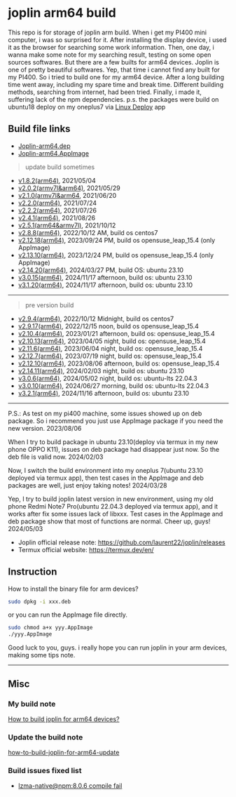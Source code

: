 # joplin arm64 build
This repo is for storage of joplin arm build.
When i get my PI400 mini computer, i was so surprised for it. After installing the display device, i used it as the browser for searching some work information.
Then, one day, i wanna make some note for my searching result, testing on some open sources softwares. But there are a few builts for arm64 devices.
Joplin is one of pretty beautiful softwares. Yep, that time i cannot find any built for my PI400. So i tried to build one for my arm64 device.
After a long building time went away, including my spare time and break time. Different building methods, searching from internet, had been tried. Finally, i made it, suffering lack of the npm dependencies. p.s. the packages were build on ubuntu18 deploy on my oneplus7 via [Linux Deploy](https://github.com/meefik/linuxdeploy) app
## Build file links
+ [Joplin-arm64.dep](https://cumteducn-my.sharepoint.com/:u:/g/personal/liguinan_cumt_edu_cn/ETOpehbT4mVImciGQwBHmuABS2ENoB-XxHEXFckfMiN8Lw?e=elWzxW)
+ [Joplin-arm64.AppImage](https://cumteducn-my.sharepoint.com/:u:/g/personal/liguinan_cumt_edu_cn/EfGOAO6y6KdLoDilM1upJRkBfAxjFR9lorGF5pB7iFLiCQ?e=Odtpxv)

> update build sometimes
+ [v1.8.2(arm64)](https://cumteducn-my.sharepoint.com/:f:/g/personal/liguinan_cumt_edu_cn/EnddWEWykR9Mhv4Yb2Q3Ch4BWNXSBOvw5vQzbBS8Gdl1_Q?e=2ds6N), 2021/05/04
+ [v2.0.2(armv7l&arm64)](https://cumteducn-my.sharepoint.com/:f:/g/personal/liguinan_cumt_edu_cn/EhdQEzHjFcZLnUdzayr1p08BM1eF2kR-syYCbNsrg0SwVQ?e=j8ZyLY), 2021/05/29
+ [v2.1.0(armv7l&arm64](https://cumteducn-my.sharepoint.com/:f:/g/personal/liguinan_cumt_edu_cn/EhmwU5IWJZNGsu6anI01O-MBfOrzuvvtk_0If2f3QWr04Q?e=iUb4pJ), 2021/06/20
+ [v2.2.0(arm64)](https://cumteducn-my.sharepoint.com/:f:/g/personal/liguinan_cumt_edu_cn/EmoaUeqbDYpFhtEHvjzan0sBBtZNiZ0FV0cLZDb-2_5U1g?e=nxrhQV), 2021/07/24
+ [v2.2.2(arm64)](https://cumteducn-my.sharepoint.com/:f:/g/personal/liguinan_cumt_edu_cn/Eq2DjihbU75OlPVpJZPr-RQBl9y515MRJ_tZ31p-Ng4ETA), 2021/07/26
+ [v2.4.1(arm64)](https://cumteducn-my.sharepoint.com/:f:/g/personal/liguinan_cumt_edu_cn/EoAJ_B3EVs1Bs1B1crEX_IIBLChq43zZ8eLDbydc2bMx8g?e=LUhRoe), 2021/08/26
+ [v2.5.1(arm64&armv7l)](https://cumteducn-my.sharepoint.com/:f:/g/personal/liguinan_cumt_edu_cn/EtVGRYHRbEVOj91m2DACbssBnBTBLZKKJkVg2uWkRwBsOA?e=6AwV1a), 2021/10/12
+ [v2.8.8(arm64)](https://cumteducn-my.sharepoint.com/:f:/g/personal/liguinan_cumt_edu_cn/EjslzODy9sdIq8e3qfEKqWsBzk-00IL5GhJs-R7v3XUS4g?e=41QLFe), 2022/10/12 AM, build os centos7
+ [v2.12.18(arm64)](https://cumteducn-my.sharepoint.com/:f:/g/personal/liguinan_cumt_edu_cn/Es6mabKT2mVOviMRPlhiW20BbAb-bCd3JkcdAzcLfeqWBQ?e=JjQAnX), 2023/09/24 PM, build os opensuse_leap_15.4 (only AppImage)
+ [v2.13.10(arm64)](https://cumteducn-my.sharepoint.com/:f:/g/personal/liguinan_cumt_edu_cn/EvjXWwfB0ZdGvu0teeo-LVgBZm9nGlk2mEJkGSAeMc6Mew?e=Jp7we0), 2023/12/24 PM, build os opensuse_leap_15.4 (only AppImage)
+ [v2.14.20(arm64)](https://cumteducn-my.sharepoint.com/:f:/g/personal/liguinan_cumt_edu_cn/Egow_wRY0gFFgzrqrkgrJ8IBkATfwoFMtcZzhf_GKA_5jw?e=yrcP32), 2024/03/27 PM, build OS: ubuntu 23.10
+ [v3.0.15(arm64)](https://cumteducn-my.sharepoint.com/:f:/g/personal/liguinan_cumt_edu_cn/EtbJo-yXMOdDvfHSASwhdUwB0wTY2DGjXYHOO8lufPJs7g?e=6qwyam), 2024/11/17 afternoon, build os: ubuntu 23.10
+ [v3.1.20(arm64)](https://cumteducn-my.sharepoint.com/:f:/g/personal/liguinan_cumt_edu_cn/EmFJSJhwmBdNoJOceOeWpkgBBhe-OC4wTuyc7o-FGNGwpA?e=acbQB4), 2024/11/17 afternoon, build os: ubuntu 23.10

* * *

> pre version build
- [v2.9.4(arm64)](https://cumteducn-my.sharepoint.com/:f:/g/personal/liguinan_cumt_edu_cn/Eh2wl_YcKElKu0VSwbTwvvsBvecdGwELqOnbuoKSB19MWw?e=ebrf9d), 2022/10/12 Midnight, build os centos7
- [v2.9.17(arm64)](https://cumteducn-my.sharepoint.com/:f:/g/personal/liguinan_cumt_edu_cn/EleNrHEty_JEplr0SewMRkYBrzYrDJ6zuA3IsqgKGJIeCw?e=WSK6pW), 2022/12/15 noon, build os opensuse_leap_15.4
- [v2.10.4(arm64)](https://cumteducn-my.sharepoint.com/:f:/g/personal/liguinan_cumt_edu_cn/EnKmV6rGmhNKgR4nh8wWqbMBHtwZQnb5bxZvlJl6fm8XLw?e=a6XwJJ), 2023/01/21 afternoon, build os: opensuse_leap_15.4
- [v2.10.13(arm64)](https://cumteducn-my.sharepoint.com/:f:/g/personal/liguinan_cumt_edu_cn/EnoSLtcRkuhJmCO7Ko24pl8B8SseWCExvgOfr8ppuSOeKQ?e=61G8kP), 2023/04/05 night, build os: opensuse_leap_15.4
- [v2.11.6(arm64)](https://cumteducn-my.sharepoint.com/:f:/g/personal/liguinan_cumt_edu_cn/Eim5oiUdjLlArfmDn9fhlc4BS8cSnylxFMlcPXu3iIzEUA?e=jnHu6N), 2023/06/04 night, build os: opensuse_leap_15.4
- [v2.12.7(arm64)](https://cumteducn-my.sharepoint.com/:f:/g/personal/liguinan_cumt_edu_cn/Evhah1VPCgJPvKb5xDVE8NABggVmDFTm4f55T0mL9xNRKA?e=XV8mBu), 2023/07/19 night, build os: opensuse_leap_15.4
- [v2.12.10(arm64)](https://cumteducn-my.sharepoint.com/:f:/g/personal/liguinan_cumt_edu_cn/EpPFhAZNZnNGkWSlO-MIc3kBBLmf2sz0vWrLNjiRBiQTmg?e=Jd2OfH), 2023/08/06 afternoon, build os: opensuse_leap_15.4
- [v2.14.11(arm64)](https://cumteducn-my.sharepoint.com/:f:/g/personal/liguinan_cumt_edu_cn/EhseWci_gBRIpMKwpmJQRSMBkqWehFQx8PCjpp2l4afm8w?e=mRSQFc), 2024/02/03 night, build os: ubuntu 23.10
- [v3.0.6(arm64)](https://cumteducn-my.sharepoint.com/:f:/g/personal/liguinan_cumt_edu_cn/EksE9kpwyPlOl55vBfUXa2oBnphLKbv-JiS8uSyoE1nZdg?e=d1eT7h), 2024/05/02 night, build os: ubuntu-lts 22.04.3
- [v3.0.10(arm64)](https://cumteducn-my.sharepoint.com/:f:/g/personal/liguinan_cumt_edu_cn/EuhMqhgUw4JCrXl1Ac1_zYcBjnUWottKIGvoYcAktvaTfA?e=VqChFd), 2024/06/27 morning, build os: ubuntu-lts 22.04.3 
- [v3.2.1(arm64)](https://cumteducn-my.sharepoint.com/:f:/g/personal/liguinan_cumt_edu_cn/EveylK8AozhFsOXVLalNcrsByK6jCMvExxI0Hgfe13eGSg?e=u12DLU), 2024/11/16 afternoon, build os: ubuntu 23.10


* * *

P.S.: As test on my pi400 machine, some issues showed up on deb package. So i recommend you just use AppImage package if you need the new version. 2023/08/06


When I try to build package in ubuntu 23.10(deploy via termux in my new phone OPPO K11), issues on deb package had disappear just now. So the deb file is valid now. 2024/02/03

Now, I switch the build environment into my oneplus 7(ubuntu 23.10 deployed via termux app), then test cases in the AppImage and deb packages are well, just enjoy taking notes! 2024/03/28

Yep, I try to build joplin latest version in new environment, using my old phone Redmi Note7 Pro(ubuntu 22.04.3 deployed via termux app), and it works after fix some issues lack of libxxx. Test cases in the AppImage and deb package show that most of functions are normal. Cheer up, guys! 2024/05/03


- Joplin official release note: https://github.com/laurent22/joplin/releases
- Termux official website: https://termux.dev/en/



## Instruction
How to install the binary file for arm devices?
```sh
sudo dpkg -i xxx.deb

```
or you can run the AppImage file directly.
```sh
sudo chmod a+x yyy.AppImage
./yyy.AppImage

```
Good luck to you, guys. i really hope you can run joplin in your arm devices, making some tips note.



* * *
## Misc

### My build note

[How to build joplin for arm64 devices?](https://github.com/leaguecn/joplin-arm64-build/blob/main/how-to-build-joplin-for-arm64-devices.md)

### Update the build note

[how-to-build-joplin-for-arm64-update](https://github.com/leaguecn/joplin-arm64-build/blob/main/how-to-build-joplin-for-arm64-update.md)


### Build issues fixed list

+ [lzma-native@npm:8.0.6 compile fail](https://github.com/laurent22/joplin/issues/7270)
